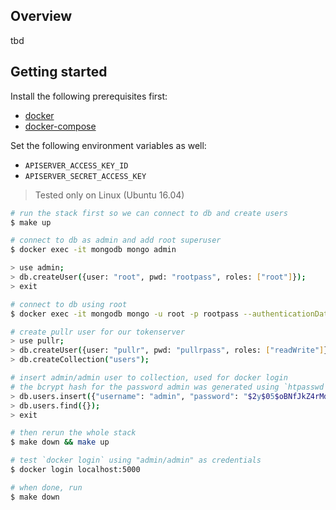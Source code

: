 ## Overview

tbd



## Getting started

Install the following prerequisites first:

- [docker](https://docs.docker.com/engine/installation/)
- [docker-compose](https://docs.docker.com/compose/install/)

Set the following environment variables as well:

- `APISERVER_ACCESS_KEY_ID`
- `APISERVER_SECRET_ACCESS_KEY`

> Tested only on Linux (Ubuntu 16.04)

```bash
# run the stack first so we can connect to db and create users
$ make up

# connect to db as admin and add root superuser
$ docker exec -it mongodb mongo admin

> use admin;
> db.createUser({user: "root", pwd: "rootpass", roles: ["root"]});
> exit

# connect to db using root
$ docker exec -it mongodb mongo -u root -p rootpass --authenticationDatabase admin

# create pullr user for our tokenserver
> use pullr;
> db.createUser({user: "pullr", pwd: "pullrpass", roles: ["readWrite"]});
> db.createCollection("users");

# insert admin/admin user to collection, used for docker login
# the bcrypt hash for the password admin was generated using `htpasswd -nB admin`
> db.users.insert({"username": "admin", "password": "$2y$05$oBNfJkZ4rMd6PjrRHq3FdeZXezfBzWqWsZuJ7v0ePpdUFCVNaOv52"});
> db.users.find({});
> exit

# then rerun the whole stack
$ make down && make up

# test `docker login` using "admin/admin" as credentials
$ docker login localhost:5000

# when done, run
$ make down
```
